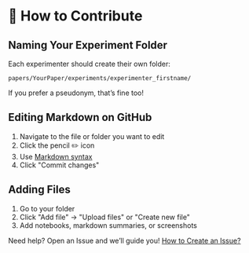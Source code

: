 # 🤝 How to Contribute

## Naming Your Experiment Folder

Each experimenter should create their own folder:
```
papers/YourPaper/experiments/experimenter_firstname/
```

If you prefer a pseudonym, that’s fine too!

## Editing Markdown on GitHub

1. Navigate to the file or folder you want to edit
2. Click the pencil ✏️ icon
3. Use [Markdown syntax](https://www.markdownguide.org/basic-syntax/)
4. Click "Commit changes"

## Adding Files

1. Go to your folder
2. Click "Add file" → "Upload files" or "Create new file"
3. Add notebooks, markdown summaries, or screenshots

Need help? Open an Issue and we’ll guide you!
[How to Create an Issue?](https://docs.github.com/en/issues/tracking-your-work-with-issues/using-issues/creating-an-issue)
